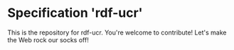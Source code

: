 
# Specification 'rdf-ucr'

This is the repository for rdf-ucr. You're welcome to contribute! Let's make the Web rock our socks
off!
